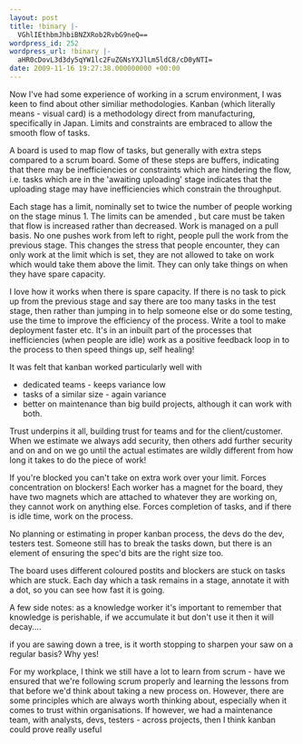 ```yaml
---
layout: post
title: !binary |-
  VGhlIEthbmJhbiBNZXRob2RvbG9neQ==
wordpress_id: 252
wordpress_url: !binary |-
  aHR0cDovL3d3dy5qYW1lc2FuZGNsYXJlLm5ldC8/cD0yNTI=
date: 2009-11-16 19:27:38.000000000 +00:00
---
```

Now I've had some experience of working in a scrum environment, I was keen to find about other similiar methodologies. Kanban (which literally means - visual card) is a methodology direct from manufacturing, specifically in Japan. Limits and constraints are embraced to allow the smooth flow of tasks.

A board is used to map flow of tasks, but generally with extra steps compared to a scrum board. Some of these steps are buffers, indicating that there may be inefficiencies or constraints which are hindering the flow, i.e. tasks which are in the 'awaiting uploading' stage indicates that the uploading stage may have inefficiencies which constrain the throughput.

Each stage has a limit, nominally set to twice the number of people working on the stage minus 1. The limits can be amended , but care must be taken that flow is increased rather than decreased. Work is managed on a pull basis. No one pushes work from left to right, people pull the work from the previous stage. This changes the stress that people encounter, they can only work at the limit which is set, they are not allowed to take on work which would take them above the limit. They can only take things on when they have spare capacity.

I love how it works when there is spare capacity. If there is no task to pick up from the previous stage and say there are too many tasks in the test stage, then rather than jumping in to help someone else or do some testing, use the time to improve the efficiency of the process. Write a tool to make deployment faster etc. It's in an inbuilt part of the processes that inefficiencies (when people are idle) work as a positive feedback loop in to the process to then speed things up, self healing!

It was felt that kanban worked particularly well with

* dedicated teams - keeps variance low
* tasks of a similar size - again variance
* better on maintenance than big build projects, although it can work with both.

Trust underpins it all, building trust for teams and for the client/customer. When we estimate we always add security, then others add further security and on and on we go until the actual estimates are wildly different from how long it takes to do the piece of work!

If you're blocked you can't take on extra work over your limit. Forces concentration on blockers! Each worker has a magnet for the board, they have two magnets which are attached to whatever they are working on, they cannot work on anything else. Forces completion of tasks, and if there is idle time, work on the process.

No planning or estimating in proper kanban process, the devs do the dev, testers test. Someone still has to break the tasks down, but there is an element of ensuring the spec'd bits are the right size too.

The board uses different coloured postits and blockers are stuck on tasks which are stuck. Each day which a task remains in a stage, annotate it with a dot, so you can see how fast it is going.

A few side notes: as a knowledge worker it's important to remember that knowledge is perishable, if we accumulate it but don't use it then it will decay....

if you are sawing down a tree, is it worth stopping to sharpen your saw on a regular basis? Why yes!

For my workplace, I think we still have a lot to learn from scrum - have we ensured that we're following scrum properly and learning the lessons from that before we'd think about taking a new process on. However, there are some principles which are always worth thinking about, especially when it comes to trust within organisations. If however, we had a maintenance team, with analysts, devs, testers - across projects, then I think kanban could prove really useful
